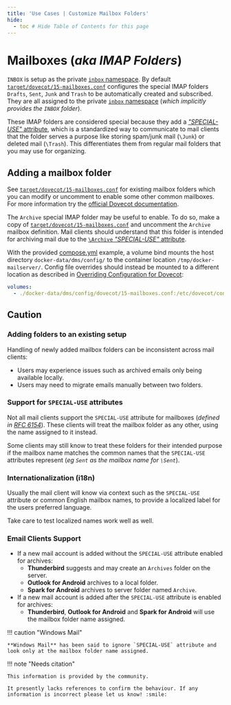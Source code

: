 ```yaml
---
title: 'Use Cases | Customize Mailbox Folders'
hide:
  - toc # Hide Table of Contents for this page
---
```


# Mailboxes (_aka IMAP Folders_)

`INBOX` is setup as the private [`inbox` namespace][dovecot-docs-namespaces]. By default [`target/dovecot/15-mailboxes.conf`][github-config-dovecot-mailboxes] configures the special IMAP folders `Drafts`, `Sent`, `Junk` and `Trash` to be automatically created and subscribed. They are all assigned to the private [`inbox` namespace][dovecot-docs-namespaces] (_which implicitly provides the `INBOX` folder_).

These IMAP folders are considered special because they add a [_"SPECIAL-USE"_ attribute][rfc-6154], which is a standardized way to communicate to mail clients that the folder serves a purpose like storing spam/junk mail (`\Junk`) or deleted mail (`\Trash`). This differentiates them from regular mail folders that you may use for organizing.

## Adding a mailbox folder

See [`target/dovecot/15-mailboxes.conf`][github-config-dovecot-mailboxes] for existing mailbox folders which you can modify or uncomment to enable some other common mailboxes. For more information try the [official Dovecot documentation][dovecot-docs-mailboxes].

The `Archive` special IMAP folder may be useful to enable. To do so, make a copy of [`target/dovecot/15-mailboxes.conf`][github-config-dovecot-mailboxes] and uncomment the `Archive` mailbox definition. Mail clients should understand that this folder is intended for archiving mail due to the [`\Archive` _"SPECIAL-USE"_ attribute][rfc-6154].

With the provided [compose.yml][github-config-dockercompose] example, a volume bind mounts the host directory `docker-data/dms/config/` to the container location `/tmp/docker-mailserver/`. Config file overrides should instead be mounted to a different location as described in [Overriding Configuration for Dovecot][docs-config-overrides-dovecot]:

```yaml
volumes:
  - ./docker-data/dms/config/dovecot/15-mailboxes.conf:/etc/dovecot/conf.d/15-mailboxes.conf:ro
```

## Caution

### Adding folders to an existing setup

Handling of newly added mailbox folders can be inconsistent across mail clients:

- Users may experience issues such as archived emails only being available locally.
- Users may need to migrate emails manually between two folders.

### Support for `SPECIAL-USE` attributes

Not all mail clients support the `SPECIAL-USE` attribute for mailboxes (_defined in [RFC 6154][rfc-6154]_). These clients will treat the mailbox folder as any other, using the name assigned to it instead.

Some clients may still know to treat these folders for their intended purpose if the mailbox name matches the common names that the `SPECIAL-USE` attributes represent (_eg `Sent` as the mailbox name for `\Sent`_).

### Internationalization (i18n)

Usually the mail client will know via context such as the `SPECIAL-USE` attribute or common English mailbox names, to provide a localized label for the users preferred language.

Take care to test localized names work well as well.

### Email Clients Support

- If a new mail account is added without the `SPECIAL-USE` attribute enabled for archives:
    - **Thunderbird** suggests and may create an `Archives` folder on the server.
    - **Outlook for Android** archives to a local folder.
    - **Spark for Android** archives to server folder named `Archive`.
- If a new mail account is added after the `SPECIAL-USE` attribute is enabled for archives:
    - **Thunderbird**, **Outlook for Android** and **Spark for Android** will use the mailbox folder name assigned.

!!! caution "Windows Mail"

    **Windows Mail** has been said to ignore `SPECIAL-USE` attribute and look only at the mailbox folder name assigned.

!!! note "Needs citation"

    This information is provided by the community.

    It presently lacks references to confirm the behaviour. If any information is incorrect please let us know! :smile:


[docs-config-overrides-dovecot]: ../../config/advanced/override-defaults/dovecot.md#override-configuration
[github-config-dockercompose]: https://github.com/docker-mailserver/docker-mailserver/blob/master/compose.yml
[github-config-dovecot-mailboxes]: https://github.com/docker-mailserver/docker-mailserver/blob/master/target/dovecot/15-mailboxes.conf
[dovecot-docs-namespaces]: https://doc.dovecot.org/configuration_manual/namespace/#namespace-inbox
[dovecot-docs-mailboxes]: https://doc.dovecot.org/configuration_manual/namespace/#mailbox-settings
[rfc-6154]: https://datatracker.ietf.org/doc/html/rfc6154

